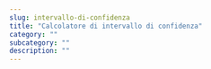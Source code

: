 ```yaml
---
slug: intervallo-di-confidenza
title: "Calcolatore di intervallo di confidenza"
category: ""
subcategory: ""
description: ""
---
```



